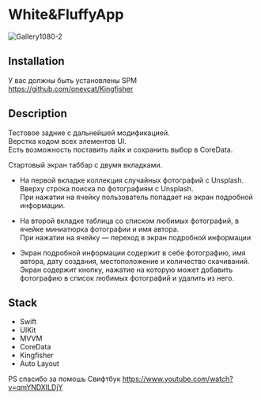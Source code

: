 # White&FluffyApp

![Gallery1080-2](https://github.com/MAKSIM89PW/WhiteFlApp/blob/main/Simulator2023-06-13.gif)

## Installation
У вас должны быть установлены SPM https://github.com/onevcat/Kingfisher

## Description

Тестовое задние с дальнейшей модификацией.</br>
Верстка кодом всех элементов UI.</br>
Есть возможность поставить лайк и сохранить выбор в CoreData.

Стартовый экран таббар с двумя вкладками. </br>
- На первой вкладке коллекция случайных фотографий с Unsplash. Вверху строка поиска по фотографиям с Unsplash. </br>
  При нажатии на ячейку пользователь попадает на экран подробной информации. </br>
  
- На второй вкладке таблица со списком любимых фотографий, в ячейке миниатюрка фотографии и имя автора. </br>
  При нажатии на ячейку — переход в экран подробной информации </br>
  
- Экран подробной информации содержит в себе фотографию, имя автора, дату создания, местоположение и количество скачиваний. </br>
  Экран содержит кнопку, нажатие на которую может добавить фотографию в список любимых фотографий и удалить из него.</br>

## Stack

- Swift
- UIKit
- MVVM
- CoreData
- Kingfisher
- Auto Layout 


 PS спасибо за помошь Свифтбук https://www.youtube.com/watch?v=qmYNDXILDjY
